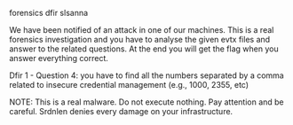 forensics dfir
slsanna

We have been notified of an attack in one of our machines. This is a real forensics investigation and you have to analyse the given evtx files and answer to the related questions. At the end you will get the flag when you answer everything correct.

Dfir 1 - Question 4: you have to find all the numbers separated by a comma related to insecure credential management (e.g., 1000, 2355, etc)

NOTE: This is a real malware. Do not execute nothing. Pay attention and be careful. Srdnlen denies every damage on your infrastructure.
